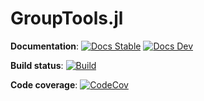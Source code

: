 # GroupTools.jl

**Documentation**:
[![Docs Stable][docs-stable-img]][docs-stable-url]
[![Docs Dev][docs-dev-img]][docs-dev-url]

**Build status**:
[![Build][githubaction-img]][githubaction-url]

**Code coverage**:
[![CodeCov][codecov-img]][codecov-url]

[docs-stable-img]: https://img.shields.io/badge/docs-stable-blue.svg
[docs-stable-url]: http://kyungminlee.org/GroupTools.jl/stable
[docs-dev-img]: https://img.shields.io/badge/docs-dev-blue.svg
[docs-dev-url]: http://kyungminlee.org/GroupTools.jl/dev

[githubaction-img]: https://github.com/kyungminlee/GroupTools.jl/workflows/Build/badge.svg
[githubaction-url]: https://github.com/kyungminlee/GroupTools.jl/actions?query=workflow%3ABuild

[codecov-img]: https://codecov.io/gh/kyungminlee/GroupTools.jl/branch/master/graph/badge.svg
[codecov-url]: https://codecov.io/gh/kyungminlee/GroupTools.jl